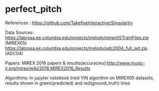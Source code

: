 # perfect_pitch


References : https://github.com/TakefiveInteractive/Singularity

Data Sources: https://labrosa.ee.columbia.edu/projects/melody/mirex05TrainFiles.zip (MIREX05)
              https://labrosa.ee.columbia.edu/projects/melody/adc2004_full_set.zip  (ADC04)

Papers:
MIREX 2016 papers & results(accuracies):http://www.music-ir.org/mirex/wiki/2016:MIREX2016_Results

Algorithms:
In jupyter notebook tried YIN algorithm on MIREX05 datasets, results shown in green(predicted) and red(ground_truth) lines

